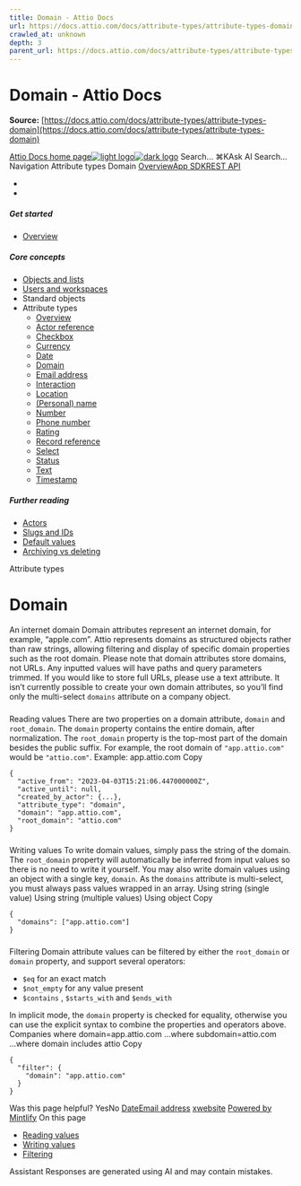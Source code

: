 ```yaml
---
title: Domain - Attio Docs
url: https://docs.attio.com/docs/attribute-types/attribute-types-domain
crawled_at: unknown
depth: 3
parent_url: https://docs.attio.com/docs/attribute-types/attribute-types-timestamp
---
```


# Domain - Attio Docs

**Source:** [https://docs.attio.com/docs/attribute-types/attribute-types-domain](https://docs.attio.com/docs/attribute-types/attribute-types-domain)

[Attio Docs home page![light logo](https://mintlify.s3.us-west-1.amazonaws.com/attio/logo/light.svg)![dark logo](https://mintlify.s3.us-west-1.amazonaws.com/attio/logo/dark.svg)](https://docs.attio.com/)
Search...
⌘KAsk AI
Search...
Navigation
Attribute types
Domain
[Overview](https://docs.attio.com/docs/overview)[App SDK](https://docs.attio.com/sdk/introduction)[REST API](https://docs.attio.com/rest-api/overview)
* [](https://build.attio.com/)
* [](https://attio.com/help)
##### Get started
  * [Overview](https://docs.attio.com/docs/overview)


##### Core concepts
  * [Objects and lists](https://docs.attio.com/docs/objects-and-lists)
  * [Users and workspaces](https://docs.attio.com/docs/users-and-workspaces)
  * Standard objects
  * Attribute types
    * [Overview](https://docs.attio.com/docs/attribute-types/attribute-types)
    * [Actor reference](https://docs.attio.com/docs/attribute-types/attribute-types-actor-reference)
    * [Checkbox](https://docs.attio.com/docs/attribute-types/attribute-types-checkbox)
    * [Currency](https://docs.attio.com/docs/attribute-types/attribute-types-currency)
    * [Date](https://docs.attio.com/docs/attribute-types/attribute-types-date)
    * [Domain](https://docs.attio.com/docs/attribute-types/attribute-types-domain)
    * [Email address](https://docs.attio.com/docs/attribute-types/attribute-types-email-address)
    * [Interaction](https://docs.attio.com/docs/attribute-types/attribute-types-interaction)
    * [Location](https://docs.attio.com/docs/attribute-types/attribute-types-location)
    * [(Personal) name](https://docs.attio.com/docs/attribute-types/attribute-types-personal-name)
    * [Number](https://docs.attio.com/docs/attribute-types/attribute-types-number)
    * [Phone number](https://docs.attio.com/docs/attribute-types/attribute-types-phone-number)
    * [Rating](https://docs.attio.com/docs/attribute-types/attribute-types-rating)
    * [Record reference](https://docs.attio.com/docs/attribute-types/attribute-types-record-reference)
    * [Select](https://docs.attio.com/docs/attribute-types/attribute-types-select)
    * [Status](https://docs.attio.com/docs/attribute-types/attribute-types-status)
    * [Text](https://docs.attio.com/docs/attribute-types/attribute-types-text)
    * [Timestamp](https://docs.attio.com/docs/attribute-types/attribute-types-timestamp)


##### Further reading
  * [Actors](https://docs.attio.com/docs/actors)
  * [Slugs and IDs](https://docs.attio.com/docs/slugs-and-ids)
  * [Default values](https://docs.attio.com/docs/default-values)
  * [Archiving vs deleting](https://docs.attio.com/docs/archiving-vs-deleting)


Attribute types
# Domain
An internet domain
Domain attributes represent an internet domain, for example, “apple.com”.
Attio represents domains as structured objects rather than raw strings, allowing filtering and display of specific domain properties such as the root domain.
Please note that domain attributes store domains, not URLs. Any inputted values will have paths and query parameters trimmed. If you would like to store full URLs, please use a text attribute.
It isn’t currently possible to create your own domain attributes, so you’ll find only the multi-select `domains` attribute on a company object.
### 
[​](https://docs.attio.com/docs/attribute-types/attribute-types-domain#reading-values)
Reading values
There are two properties on a domain attribute, `domain` and `root_domain`.
The `domain` property contains the entire domain, after normalization.
The `root_domain` property is the top-most part of the domain besides the public suffix. For example, the root domain of `"app.attio.com"` would be `"attio.com"`.
Example: app.attio.com
Copy
```
{
  "active_from": "2023-04-03T15:21:06.447000000Z",
  "active_until": null,
  "created_by_actor": {...},
  "attribute_type": "domain",
  "domain": "app.attio.com",
  "root_domain": "attio.com"
}
```

### 
[​](https://docs.attio.com/docs/attribute-types/attribute-types-domain#writing-values)
Writing values
To write domain values, simply pass the string of the domain.
The `root_domain` property will automatically be inferred from input values so there is no need to write it yourself.
You may also write domain values using an object with a single key, `domain`.
As the `domains` attribute is multi-select, you must always pass values wrapped in an array.
Using string (single value)
Using string (multiple values)
Using object
Copy
```
{
  "domains": ["app.attio.com"]
}
```

### 
[​](https://docs.attio.com/docs/attribute-types/attribute-types-domain#filtering)
Filtering
Domain attribute values can be filtered by either the `root_domain` or `domain` property, and support several operators:
  * `$eq` for an exact match
  * `$not_empty` for any value present
  * `$contains` , `$starts_with` and `$ends_with`


In implicit mode, the `domain` property is checked for equality, otherwise you can use the explicit syntax to combine the properties and operators above.
Companies where domain=app.attio.com
...where subdomain=attio.com
...where domain includes attio
Copy
```
{
  "filter": {
    "domain": "app.attio.com"
  }
}
```

Was this page helpful?
YesNo
[Date](https://docs.attio.com/docs/attribute-types/attribute-types-date)[Email address](https://docs.attio.com/docs/attribute-types/attribute-types-email-address)
[x](https://x.com/Attio)[website](https://attio.com)
[Powered by Mintlify](https://mintlify.com/preview-request?utm_campaign=poweredBy&utm_medium=referral&utm_source=docs.attio.com)
On this page
  * [Reading values](https://docs.attio.com/docs/attribute-types/attribute-types-domain#reading-values)
  * [Writing values](https://docs.attio.com/docs/attribute-types/attribute-types-domain#writing-values)
  * [Filtering](https://docs.attio.com/docs/attribute-types/attribute-types-domain#filtering)


Assistant
Responses are generated using AI and may contain mistakes.

